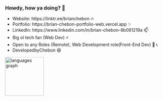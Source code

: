 <h3>Howdy, how ya doing? 🙌</h3>
<ul>
	<li>Website: https://linktr.ee/brianchebon 🔥</li>
	<li>Portfolio: https://brian-chebon-portfolio-web.vercel.app ✨ </a></li>
  <li>LinkedIn: https://www.linkedin.com/in/brian-chebon-8b081219a 📫 </li>
	<li>Big ol tech fan (Web Dev) ⚡  </li>
	<li>Open to any Roles (Remote), Web Development role(Front-End Dev) 🔭 📞 </li>
  <li>DevelopedbyChebon 😄</li>
</ul>

<img  margin-right="20px" src="https://github-readme-stats.vercel.app/api/top-langs?username=Chebon-breezy&locale=en&hide_title=true&layout=compact&card_width=320&langs_count=5&theme=radical&hide_border=true&order=2" height="125" alt="languages graph"  />

<!--
**Chebon-breezy/chebon-breezy** is a ✨ _special_ ✨ repository because its `README.md` (this file) appears on your GitHub profile.

Here are some ideas to get you started:

- 🔭 I’m currently working on ... react
- 🌱 I’m currently learning ... next
- 👯 I’m looking to collaborate on ...
- 🤔 I’m looking for help with...
- 💬 Ask me about ...
- 📫 How to reach me: ...
- 😄 Pronouns: ....
- ⚡ Fun fact: ...
-->
